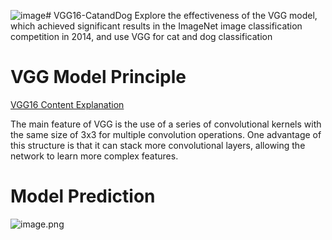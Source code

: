 ![image](https://github.com/Auorui/VGG16-CatandDog/assets/100789256/f95bd5ff-2817-4f2d-a5d3-5a81190356f0)# VGG16-CatandDog
Explore the effectiveness of the VGG model, which achieved significant results in the ImageNet image classification competition in 2014, and use VGG for cat and dog classification

# VGG Model Principle
[VGG16 Content Explanation](https://blog.csdn.net/m0_62919535/article/details/132189691?spm=1001.2014.3001.5501)

The main feature of VGG is the use of a series of convolutional kernels with the same size of 3x3 for multiple convolution operations. One advantage of this structure is that it can stack more convolutional layers, allowing the network to learn more complex features.

# Model Prediction

![image.png](https://p1-juejin.byteimg.com/tos-cn-i-k3u1fbpfcp/118079f49b234fe7b00fa2265207494a~tplv-k3u1fbpfcp-watermark.image?)
